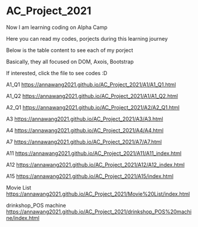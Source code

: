 # AC_Project_2021

Now I am learning coding on Alpha Camp

Here you can read my codes, porjects during this learning journey

Below is the table content to see each of my porject 

Basically, they all focused on DOM, Axois, Bootstrap

If interested, click the file to see codes :D

A1_Q1 https://annawang2021.github.io/AC_Project_2021/A1/A1_Q1.html

A1_Q2 https://annawang2021.github.io/AC_Project_2021/A1/A1_Q2.html

A2_Q1 https://annawang2021.github.io/AC_Project_2021/A2/A2_Q1.html

A3 https://annawang2021.github.io/AC_Project_2021/A3/A3.html

A4 https://annawang2021.github.io/AC_Project_2021/A4/A4.html

A7 https://annawang2021.github.io/AC_Project_2021/A7/A7.html

A11 https://annawang2021.github.io/AC_Project_2021/A11/A11_index.html

A12 https://annawang2021.github.io/AC_Project_2021/A12/A12_index.html

A15 https://annawang2021.github.io/AC_Project_2021/A15/index.html

Movie List https://annawang2021.github.io/AC_Project_2021/Movie%20List/index.html

drinkshop_POS machine https://annawang2021.github.io/AC_Project_2021/drinkshop_POS%20machine/index.html
